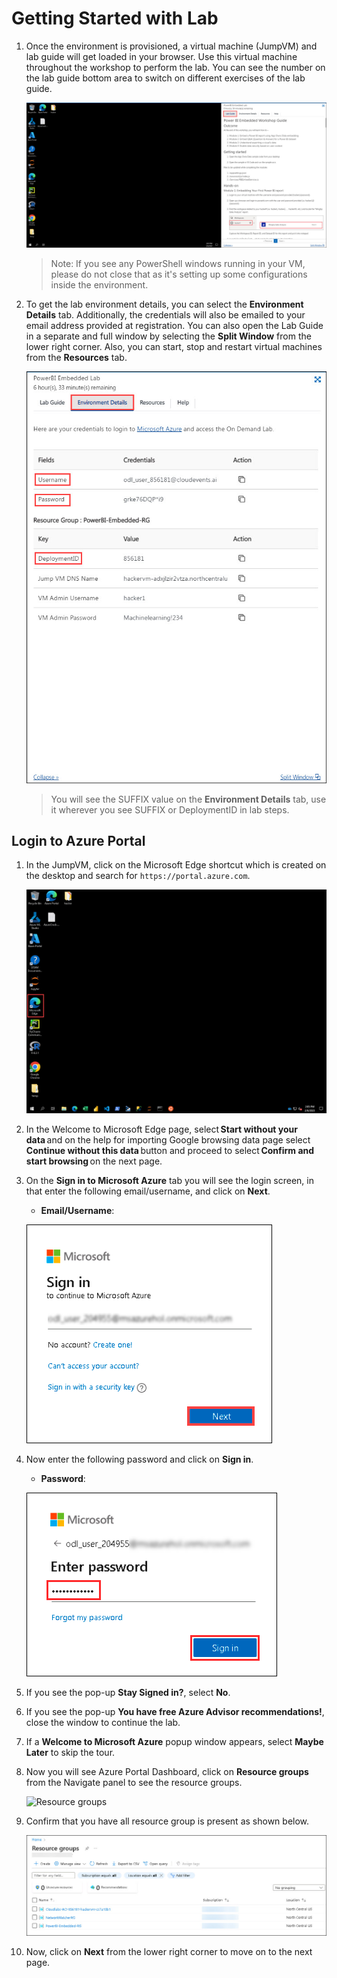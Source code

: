 
# Getting Started with Lab

1. Once the environment is provisioned, a virtual machine (JumpVM) and lab guide will get loaded in your browser. Use this virtual machine throughout the workshop to perform the lab. You can see the number on the lab guide bottom area to switch on different exercises of the lab guide.

   ![](media/pbi28.jpg)
   
   >Note: If you see any PowerShell windows running in your VM, please do not close that as it's setting up some configurations inside the environment.  

1. To get the lab environment details, you can select the **Environment Details** tab. Additionally, the credentials will also be emailed to your email address provided at registration. You can also open the Lab Guide in a separate and full window by selecting the **Split Window** from the lower right corner. Also, you can start, stop and restart virtual machines from the **Resources** tab.

   ![](media/pbi29.jpg)
 
   > You will see the SUFFIX value on the **Environment Details** tab, use it wherever you see SUFFIX or DeploymentID in lab steps.
 
## Login to Azure Portal

1. In the JumpVM, click on the Microsoft Edge shortcut which is created on the desktop and search for `https://portal.azure.com`.

   ![](media/pbi30.jpg)

1. In the Welcome to Microsoft Edge page, select **Start without your data** and on the help for importing Google browsing data page select **Continue without this data** button and proceed to select **Confirm and start browsing** on the next page.

1. On the **Sign in to Microsoft Azure** tab you will see the login screen, in that enter the following email/username, and click on **Next**. 

   * **Email/Username**: <inject key="AzureAdUserEmail"></inject>
   
   ![](media/pbi32.jpg)
     
1. Now enter the following password and click on **Sign in**.
   
   * **Password**: <inject key="AzureAdUserPassword"></inject>
   
   ![](media/pbi33.jpg)
     
1. If you see the pop-up **Stay Signed in?**, select **No**.

1. If you see the pop-up **You have free Azure Advisor recommendations!**, close the window to continue the lab.

1. If a **Welcome to Microsoft Azure** popup window appears, select **Maybe Later** to skip the tour.
   
1. Now you will see Azure Portal Dashboard, click on **Resource groups** from the Navigate panel to see the resource groups.

   ![](media/select-rg.png "Resource groups")
   
1. Confirm that you have all resource group is present as shown below.

   ![](media/pbi31.jpg)
   
1. Now, click on **Next** from the lower right corner to move on to the next page.
